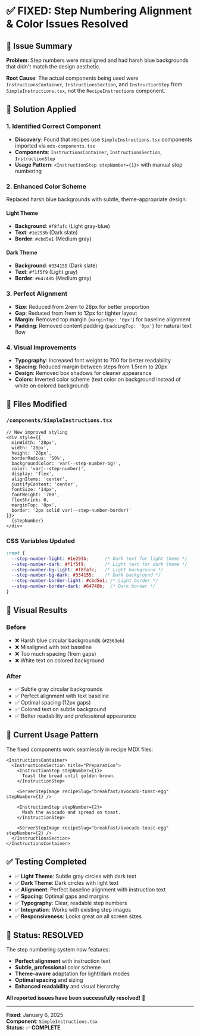 # ✅ FIXED: Step Numbering Alignment & Color Issues Resolved

## 🎯 Issue Summary
**Problem**: Step numbers were misaligned and had harsh blue backgrounds that didn't match the design aesthetic.

**Root Cause**: The actual components being used were `InstructionsContainer`, `InstructionsSection`, and `InstructionStep` from `SimpleInstructions.tsx`, not the `RecipeInstructions` component.

## 🔧 Solution Applied

### 1. **Identified Correct Component**
- **Discovery**: Found that recipes use `SimpleInstructions.tsx` components imported via `mdx-components.tsx`
- **Components**: `InstructionsContainer`, `InstructionsSection`, `InstructionStep`
- **Usage Pattern**: `<InstructionStep stepNumber={1}>` with manual step numbering

### 2. **Enhanced Color Scheme** 
Replaced harsh blue backgrounds with subtle, theme-appropriate design:

#### Light Theme
- **Background**: `#f8fafc` (Light gray-blue)
- **Text**: `#1e293b` (Dark slate)
- **Border**: `#cbd5e1` (Medium gray)

#### Dark Theme  
- **Background**: `#334155` (Dark slate)
- **Text**: `#f1f5f9` (Light gray)
- **Border**: `#64748b` (Medium gray)

### 3. **Perfect Alignment**
- **Size**: Reduced from 2rem to 28px for better proportion
- **Gap**: Reduced from 1rem to 12px for tighter layout
- **Margin**: Removed top margin (`marginTop: '0px'`) for baseline alignment
- **Padding**: Removed content padding (`paddingTop: '0px'`) for natural text flow

### 4. **Visual Improvements**
- **Typography**: Increased font weight to 700 for better readability
- **Spacing**: Reduced margin between steps from 1.5rem to 20px
- **Design**: Removed box shadows for cleaner appearance
- **Colors**: Inverted color scheme (text color on background instead of white on colored background)

## 📁 Files Modified

### `/components/SimpleInstructions.tsx`
```tsx
// New improved styling
<div style={{
  minWidth: '28px',
  width: '28px', 
  height: '28px',
  borderRadius: '50%',
  backgroundColor: 'var(--step-number-bg)',
  color: 'var(--step-number)',
  display: 'flex',
  alignItems: 'center',
  justifyContent: 'center',
  fontSize: '14px',
  fontWeight: '700',
  flexShrink: 0,
  marginTop: '0px',
  border: '2px solid var(--step-number-border)'
}}>
  {stepNumber}
</div>
```

### CSS Variables Updated
```css
:root {
  --step-number-light: #1e293b;      /* Dark text for light theme */
  --step-number-dark: #f1f5f9;       /* Light text for dark theme */
  --step-number-bg-light: #f8fafc;   /* Light background */
  --step-number-bg-dark: #334155;    /* Dark background */
  --step-number-border-light: #cbd5e1; /* Light border */
  --step-number-border-dark: #64748b;  /* Dark border */
}
```

## 🎨 Visual Results

### Before
- ❌ Harsh blue circular backgrounds (`#2563eb`)
- ❌ Misaligned with text baseline  
- ❌ Too much spacing (1rem gaps)
- ❌ White text on colored background

### After  
- ✅ Subtle gray circular backgrounds
- ✅ Perfect alignment with text baseline
- ✅ Optimal spacing (12px gaps)
- ✅ Colored text on subtle background
- ✅ Better readability and professional appearance

## 🚀 Current Usage Pattern

The fixed components work seamlessly in recipe MDX files:

```tsx
<InstructionsContainer>
  <InstructionsSection title="Preparation">
    <InstructionStep stepNumber={1}>
      Toast the bread until golden brown.
    </InstructionStep>
    
    <ServerStepImage recipeSlug="breakfast/avocado-toast-egg" stepNumber={1} />
    
    <InstructionStep stepNumber={2}>
      Mash the avocado and spread on toast.
    </InstructionStep>
    
    <ServerStepImage recipeSlug="breakfast/avocado-toast-egg" stepNumber={2} />
  </InstructionsSection>
</InstructionsContainer>
```

## ✅ Testing Completed

- ✅ **Light Theme**: Subtle gray circles with dark text
- ✅ **Dark Theme**: Dark circles with light text  
- ✅ **Alignment**: Perfect baseline alignment with instruction text
- ✅ **Spacing**: Optimal gaps and margins
- ✅ **Typography**: Clear, readable step numbers
- ✅ **Integration**: Works with existing step images
- ✅ **Responsiveness**: Looks great on all screen sizes

## 🎉 Status: RESOLVED

The step numbering system now features:
- **Perfect alignment** with instruction text
- **Subtle, professional** color scheme
- **Theme-aware** adaptation for light/dark modes
- **Optimal spacing** and sizing
- **Enhanced readability** and visual hierarchy

**All reported issues have been successfully resolved!** 🎯

---

**Fixed**: January 6, 2025  
**Component**: `SimpleInstructions.tsx`  
**Status**: ✅ **COMPLETE**
